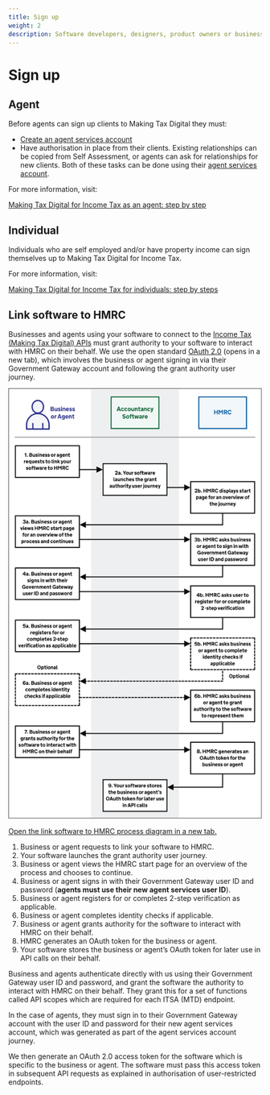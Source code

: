 ```yaml
---
title: Sign up
weight: 2
description: Software developers, designers, product owners or business analysts. Integrate your software with the Income Tax API for Making Tax Digital.
---
```


# Sign up

## Agent

Before agents can sign up clients to Making Tax Digital they must:

* [Create an agent services account](https://www.gov.uk/guidance/get-an-hmrc-agent-services-account)
* Have authorisation in place from their clients. Existing relationships can be copied from Self Assessment, or agents can ask for relationships for new clients. Both of these tasks can be done using their [agent services account](https://www.gov.uk/guidance/sign-in-to-your-agent-services-account).

For more information, visit:

[Making Tax Digital for Income Tax as an agent: step by step](https://www.gov.uk/government/collections/making-tax-digital-for-income-tax-as-an-agent-step-by-step)

## Individual

Individuals who are self employed and/or have property income can sign themselves up to Making Tax Digital for Income Tax.

For more information, visit:

[Making Tax Digital for Income Tax for individuals: step by steps](https://www.gov.uk/government/collections/making-tax-digital-for-income-tax-for-businesses-step-by-step)

## Link software to HMRC

Businesses and agents using your software to connect to the [Income Tax (Making Tax Digital) APIs](https://developer.service.hmrc.gov.uk/api-documentation/docs/api?filter=income-tax) must grant authority to your software to interact with HMRC on their behalf. We use the open standard [OAuth 2.0](https://oauth.net/2/) (opens in a new tab), which involves the business or agent signing in via their Government Gateway account and following the grant authority user journey.
 
<a href="figures/link-software-to-hmrc.svg" target="blank"><img src="figures/link-software-to-hmrc.svg" alt="Link software to HMRC" style="width:720px;" /></a>

[Open the link software to HMRC process diagram in a new tab.](https://developer.service.hmrc.gov.uk/guides/vat-mtd-end-to-end-service-guide/documentation/figures/link-software-to-hmrc.svg)

1.	Business or agent requests to link your software to HMRC.
2.	Your software launches the grant authority user journey.
3.	Business or agent views the HMRC start page for an overview of the process and chooses to continue.
4.	Business or agent signs in with their Government Gateway user ID and password (**agents must use their new agent services user ID**).
5.	Business or agent registers for or completes 2-step verification as applicable.
6.	Business or agent completes identity checks if applicable.
7.	Business or agent grants authority for the software to interact with HMRC on their behalf.
8.	HMRC generates an OAuth token for the business or agent.
9.	Your software stores the business or agent’s OAuth token for later use in API calls on their behalf.

Business and agents authenticate directly with us using their Government Gateway user ID and password, and grant the software the authority to interact with HMRC on their behalf. They grant this for a set of functions called API scopes which are required for each ITSA (MTD) endpoint.

In the case of agents, they must sign in to their Government Gateway account with the user ID and password for their new agent services account, which was generated as part of the agent services account journey.

We then generate an OAuth 2.0 access token for the software which is specific to the business or agent. The software must pass this access token in subsequent API requests as explained in authorisation of user-restricted endpoints.
